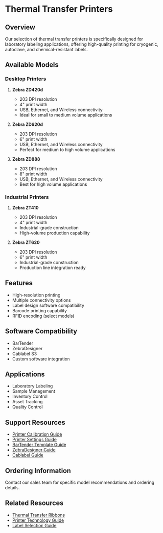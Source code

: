 # Thermal Transfer Printers

## Overview
Our selection of thermal transfer printers is specifically designed for laboratory labeling applications, offering high-quality printing for cryogenic, autoclave, and chemical-resistant labels.

## Available Models

### Desktop Printers
1. **Zebra ZD420d**
   - 203 DPI resolution
   - 4" print width
   - USB, Ethernet, and Wireless connectivity
   - Ideal for small to medium volume applications

2. **Zebra ZD620d**
   - 203 DPI resolution
   - 6" print width
   - USB, Ethernet, and Wireless connectivity
   - Perfect for medium to high volume applications

3. **Zebra ZD888**
   - 203 DPI resolution
   - 8" print width
   - USB, Ethernet, and Wireless connectivity
   - Best for high volume applications

### Industrial Printers
1. **Zebra ZT410**
   - 203 DPI resolution
   - 4" print width
   - Industrial-grade construction
   - High-volume production capability

2. **Zebra ZT620**
   - 203 DPI resolution
   - 6" print width
   - Industrial-grade construction
   - Production line integration ready

## Features
- High-resolution printing
- Multiple connectivity options
- Label design software compatibility
- Barcode printing capability
- RFID encoding (select models)

## Software Compatibility
- BarTender
- ZebraDesigner
- Cablabel S3
- Custom software integration

## Applications
- Laboratory Labeling
- Sample Management
- Inventory Control
- Asset Tracking
- Quality Control

## Support Resources
- [Printer Calibration Guide](../Guides/printer-calibration.md)
- [Printer Settings Guide](../Guides/printer-settings.md)
- [BarTender Template Guide](../Guides/bartender-template-guide.md)
- [ZebraDesigner Guide](../Guides/zebradesigner-guide.md)
- [Cablabel Guide](../Guides/cablabel-guide.md)

## Ordering Information
Contact our sales team for specific model recommendations and ordering details.

## Related Resources
- [Thermal Transfer Ribbons](./ribbons.md)
- [Printer Technology Guide](../Resources/printer-guide.md)
- [Label Selection Guide](../Guides/label-selection-guide.md) 